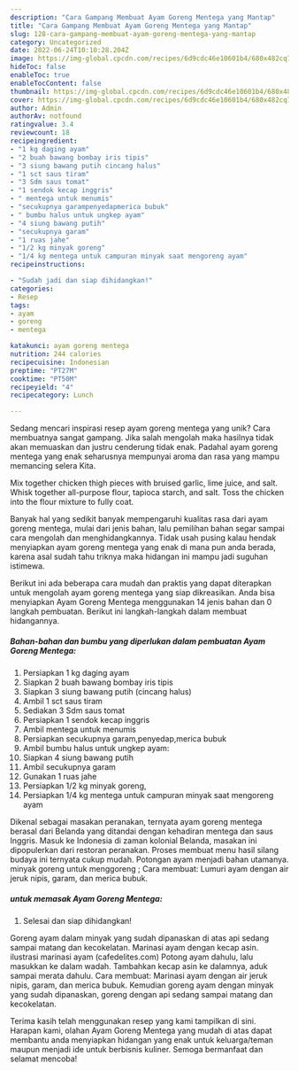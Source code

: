 ```yaml
---
description: "Cara Gampang Membuat Ayam Goreng Mentega yang Mantap"
title: "Cara Gampang Membuat Ayam Goreng Mentega yang Mantap"
slug: 128-cara-gampang-membuat-ayam-goreng-mentega-yang-mantap
category: Uncategorized
date: 2022-06-24T10:10:28.204Z
image: https://img-global.cpcdn.com/recipes/6d9cdc46e10601b4/680x482cq70/ayam-goreng-mentega-foto-resep-utama.jpg
hideToc: false
enableToc: true
enableTocContent: false
thumbnail: https://img-global.cpcdn.com/recipes/6d9cdc46e10601b4/680x482cq70/ayam-goreng-mentega-foto-resep-utama.jpg
cover: https://img-global.cpcdn.com/recipes/6d9cdc46e10601b4/680x482cq70/ayam-goreng-mentega-foto-resep-utama.jpg
author: Admin
authorAv: notfound
ratingvalue: 3.4
reviewcount: 18
recipeingredient:
- "1 kg daging ayam"
- "2 buah bawang bombay iris tipis"
- "3 siung bawang putih cincang halus"
- "1 sct saus tiram"
- "3 Sdm saus tomat"
- "1 sendok kecap inggris"
- " mentega untuk menumis"
- "secukupnya garampenyedapmerica bubuk"
- " bumbu halus untuk ungkep ayam"
- "4 siung bawang putih"
- "secukupnya garam"
- "1 ruas jahe"
- "1/2 kg minyak goreng"
- "1/4 kg mentega untuk campuran minyak saat mengoreng ayam"
recipeinstructions:

- "Sudah jadi dan siap dihidangkan!"
categories:
- Resep
tags:
- ayam
- goreng
- mentega

katakunci: ayam goreng mentega 
nutrition: 244 calories
recipecuisine: Indonesian
preptime: "PT27M"
cooktime: "PT50M"
recipeyield: "4"
recipecategory: Lunch

---
```





Sedang mencari inspirasi resep ayam goreng mentega yang unik? Cara membuatnya sangat gampang. Jika salah mengolah maka hasilnya tidak akan memuaskan dan justru cenderung tidak enak. Padahal ayam goreng mentega yang enak seharusnya mempunyai aroma dan rasa yang mampu memancing selera Kita.





Mix together chicken thigh pieces with bruised garlic, lime juice, and salt. Whisk together all-purpose flour, tapioca starch, and salt. Toss the chicken into the flour mixture to fully coat.

Banyak hal yang sedikit banyak mempengaruhi kualitas rasa dari ayam goreng mentega, mulai dari jenis bahan, lalu pemilihan bahan segar sampai cara mengolah dan menghidangkannya. Tidak usah pusing kalau hendak menyiapkan ayam goreng mentega yang enak di mana pun anda berada, karena asal sudah tahu triknya maka hidangan ini mampu jadi suguhan istimewa.






Berikut ini ada beberapa cara mudah dan praktis yang dapat diterapkan untuk mengolah ayam goreng mentega yang siap dikreasikan. Anda bisa menyiapkan Ayam Goreng Mentega menggunakan 14 jenis bahan dan 0 langkah pembuatan. Berikut ini langkah-langkah dalam membuat hidangannya.

<!--inarticleads1-->

##### Bahan-bahan dan bumbu yang diperlukan dalam pembuatan Ayam Goreng Mentega:

1. Persiapkan 1 kg daging ayam
1. Siapkan 2 buah bawang bombay iris tipis
1. Siapkan 3 siung bawang putih (cincang halus)
1. Ambil 1 sct saus tiram
1. Sediakan 3 Sdm saus tomat
1. Persiapkan 1 sendok kecap inggris
1. Ambil  mentega untuk menumis
1. Persiapkan secukupnya garam,penyedap,merica bubuk
1. Ambil  bumbu halus untuk ungkep ayam:
1. Siapkan 4 siung bawang putih
1. Ambil secukupnya garam
1. Gunakan 1 ruas jahe
1. Persiapkan 1/2 kg minyak goreng,
1. Persiapkan 1/4 kg mentega untuk campuran minyak saat mengoreng ayam


Dikenal sebagai masakan peranakan, ternyata ayam goreng mentega berasal dari Belanda yang ditandai dengan kehadiran mentega dan saus Inggris. Masuk ke Indonesia di zaman kolonial Belanda, masakan ini dipopulerkan dari restoran peranakan. Proses membuat menu hasil silang budaya ini ternyata cukup mudah. Potongan ayam menjadi bahan utamanya. minyak goreng untuk menggoreng ; Cara membuat: Lumuri ayam dengan air jeruk nipis, garam, dan merica bubuk. 

<!--inarticleads2-->

#####  untuk memasak Ayam Goreng Mentega:


1. Selesai dan siap dihidangkan!

Goreng ayam dalam minyak yang sudah dipanaskan di atas api sedang sampai matang dan kecokelatan. Marinasi ayam dengan kecap asin. ilustrasi marinasi ayam (cafedelites.com) Potong ayam dahulu, lalu masukkan ke dalam wadah. Tambahkan kecap asin ke dalamnya, aduk sampai merata dahulu. Cara membuat: Marinasi ayam dengan air jeruk nipis, garam, dan merica bubuk. Kemudian goreng ayam dengan minyak yang sudah dipanaskan, goreng dengan api sedang sampai matang dan kecokelatan. 

Terima kasih telah menggunakan resep yang kami tampilkan di sini. Harapan kami, olahan Ayam Goreng Mentega yang mudah di atas dapat membantu anda menyiapkan hidangan yang enak untuk keluarga/teman maupun menjadi ide untuk berbisnis kuliner. Semoga bermanfaat dan selamat mencoba!
